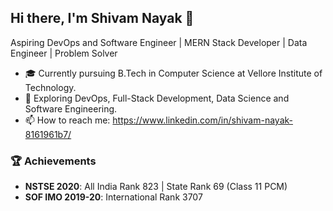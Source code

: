 ## Hi there, I'm Shivam Nayak 👋
Aspiring DevOps and Software Engineer | MERN Stack Developer | Data Engineer | Problem Solver
- 🎓 Currently pursuing B.Tech in Computer Science at Vellore Institute of Technology.
- 🌱 Exploring DevOps, Full-Stack Development, Data Science and Software Engineering.
- 📫 How to reach me: https://www.linkedin.com/in/shivam-nayak-8161961b7/

### 🏆 Achievements
- **NSTSE 2020**: All India Rank 823 | State Rank 69 (Class 11 PCM)
- **SOF IMO 2019-20**: International Rank 3707

